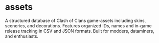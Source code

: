 # assets
A structured database of Clash of Clans game-assets including skins, sceneries, and decorations. Features organized IDs, names and in-game release tracking in CSV and JSON formats. Built for modders, dataminers, and enthusiasts.
